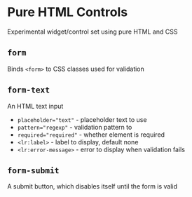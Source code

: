 # Pure HTML Controls

Experimental widget/control set using pure HTML and CSS

## `form`

Binds `<form>` to CSS classes used for validation

## `form-text`

An HTML text input

- `placeholder="text"` - placeholder text to use
- `pattern="regexp"` - validation pattern to
- `required="required"` - whether element is required
- `<lr:label>` - label to display, default none
- `<lr:error-message>` - error to display when validation fails

## `form-submit`

A submit button, which disables itself until the form is valid
